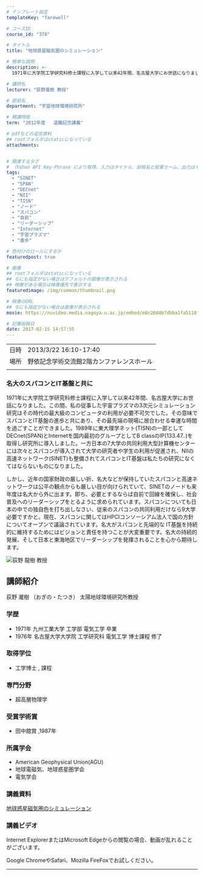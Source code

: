 ```yaml
---
# テンプレート指定
templateKey: "farewell"

# コースID
course_id: "378"

# タイトル
title: "地球惑星磁気圏のシミュレーション"

# 簡単な説明
description: >-
  1971年に大学院工学研究科修士課程に入学して以来42年間、名古屋大学にお世話になりました。この間、私の従事した宇宙プラズマの3次元シミュレーション研究はその時代の最大級のコンピュータの利用が必要不可欠でした。その意味でスパコンとIT基盤の進歩と共にあり、その最先端の現場に居合わせる幸運な時間を過ごすことができました。1989年に東大理学ネット(TISN)の一部として DECnet(SPAN) ....

# 講師名
lecturer: "荻野瀧樹 教授"

# 部局名
department: "宇宙地球環境研究所"

# 開講時限
term: "2012年度	退職記念講義"

# pdfなどの追加資料
## rootフォルダはstaticになっている
attachments:


# 関連するタグ
# （Yahoo API Key-Phrase により取得。入力はタイトル、部局名と授業ホーム、出力はキーフレーズ（tags））
tags:
  - "SINET"
  - "SPAN"
  - "DECnet"
  - "NII"
  - "TISN"
  - "ノード"
  - "スパコン"
  - "自前"
  - "リーダーシップ"
  - "Internet"
  - "宇宙プラズマ"
  - "進歩"

# 色付けのロールにするか
featuredpost: true

# 画像
## rootフォルダはstaticになっている
## なにも指定がない場合はデフォルトの画像が表示される
## 映像がある場合は映像優先で表示する
featuredimage: /img/common/thumbnail.png

# 映像のURL
## なにも指定がない場合は画像が表示される
movie: https://nuvideo.media.nagoya-u.ac.jp/embed/e8c2684b7dbba1fa5110fda9e8ae159ef62624aa

# 記事投稿日
date: 2017-02-15 14:57:55
---
```


|   |   |
|---|---|
| 日時 | 2013/3/22  16:10-17:40 |
| 場所 | 野依記念学術交流館2階カンファレンスホール |
|   |   |


### 名大のスパコンとIT基盤と共に

1971年に大学院工学研究科修士課程に入学して以来42年間、名古屋大学にお世話になりました。この間、私の従事した宇宙プラズマの3次元シミュレーション研究はその時代の最大級のコンピュータの利用が必要不可欠でした。その意味でスパコンとIT基盤の進歩と共にあり、その最先端の現場に居合わせる幸運な時間を過ごすことができました。1989年に東大理学ネット(TISN)の一部として DECnet(SPAN)とInternetを国内最初のグループとしてB classのIP(133.47.*.*)を取得し研究所に導入しました。一方日本の7大学の共同利用大型計算機センターには次々とスパコンが導入されて大学の研究者や学生の利用が促進され、NIIの高速ネットワーク(SINET)も整備されてスパコンとIT基盤は私たちの研究になくてはならないものになりました。 

しかし、近年の国家財政の厳しい折、名大などが保持していたスパコンと高速ネットワークは公平の観点からも厳しい目が向けられていて、SINETのノードも来年度は名大から外に出ます。即ち、必要とするならば自前で回線を確保し、社会普及へのリーダーシップをとるように求められています。スパコンについても日本の中での独自色を打ち出しなさい、従来のスパコンの共同利用だけなら9大学必要ですかと。現在、スパコンに関してはHPCIコンソーシアム法人で国の方針についてオープンで議論されています。名大がスパコンと先端的な IT基盤を持続的に維持するためにはビジョンと責任を持つことが大変重要です。名大の持続的発展、そして日本と東海地区でリーダーシップを発揮されることを心から期待します。


![荻野 龍樹 教授](https://ocw.nagoya-u.jp/files/378/s_H24ogino_facephoto.jpg)  

## 講師紹介

荻野 瀧樹 （おぎの・たつき） 太陽地球環境研究所教授 

### 学歴

  * 1971年 九州工業大学 工学部 電気工学 卒業
  * 1976年 名古屋大学大学院 工学研究科 電気工学 博士課程 修了

### 取得学位

  * 工学博士 , 課程

### 専門分野

  * 超高層物理学

### 受賞学術賞

  * 田中館賞 ,1987年

### 所属学会

  * American Geophysical Union(AGU)
  * 地球電磁気、地球惑星圏学会
  * 電気学会


### 講義資料

[地球惑星磁気圏のシミュレーション](https://ocw.nagoya-u.jp/files/378/H24ogino.pdf)  

### 講義ビデオ




Internet ExplorerまたはMicrosoft Edgeからの閲覧の場合、動画が乱れることがございます。

Google ChromeやSafari、Mozilla FireFoxでお試しください。


-----